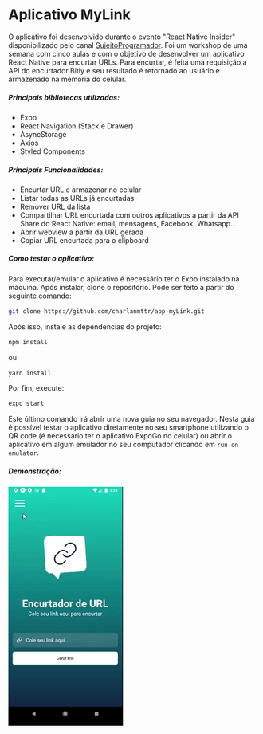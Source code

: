 # Aplicativo MyLink
O aplicativo foi desenvolvido durante o evento "React Native Insider" disponibilizado pelo canal [SujeitoProgramador](https://www.instagram.com/sujeitoprogramador/). Foi um workshop de uma semana com cinco aulas e com o objetivo de desenvolver um aplicativo React Native para encurtar URLs. Para encurtar, é feita uma requisição a API do encurtador Bitly e seu resultado é retornado ao usuário e armazenado na memória do celular. 

##### Principais bibliotecas utilizadas: 

- Expo
- React Navigation (Stack e Drawer)
- AsyncStorage
- Axios
- Styled Components


##### Principais Funcionalidades:

- Encurtar URL e armazenar no celular
- Listar todas as URLs já encurtadas
- Remover URL da lista
- Compartilhar URL encurtada com outros aplicativos a partir da API Share do React Native: email, mensagens, Facebook, Whatsapp...
- Abrir webview a partir da URL gerada
- Copiar URL encurtada para o clipboard

##### Como testar o aplicativo:

Para executar/emular o aplicativo é necessário ter o Expo instalado na máquina. Após instalar, clone o repositório. Pode ser feito a partir do seguinte comando:

```sh
git clone https://github.com/charlanmttr/app-myLink.git
```

Após isso, instale as dependencias do projeto:
```sh
npm install
```
ou
```sh
yarn install
```

Por fim, execute:
```sh
expo start
```
Este último comando irá abrir uma nova guia no seu navegador. Nesta guia é possível testar o aplicativo diretamente no seu smartphone utilizando o QR code (é necessário ter o aplicativo ExpoGo no celular) ou abrir o aplicativo em algum emulador no seu computador clicando em `run on emulator`.

##### Demonstração:
![Demonstração rápida de utilização do aplicativo](src/assets/demo.gif)
